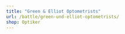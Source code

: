 ```yaml
---
title: "Green & Elliot Optometrists"
url: /battle/green-und-elliot-optometrists/
shop: Optiker
---
```

